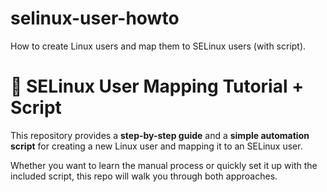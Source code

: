# selinux-user-howto
How to create Linux users and map them to SELinux users (with script).


# 🔐 SELinux User Mapping Tutorial + Script

This repository provides a **step-by-step guide** and a **simple automation script** for creating a new Linux user and mapping it to an SELinux user.  

Whether you want to learn the manual process or quickly set it up with the included script, this repo will walk you through both approaches.
